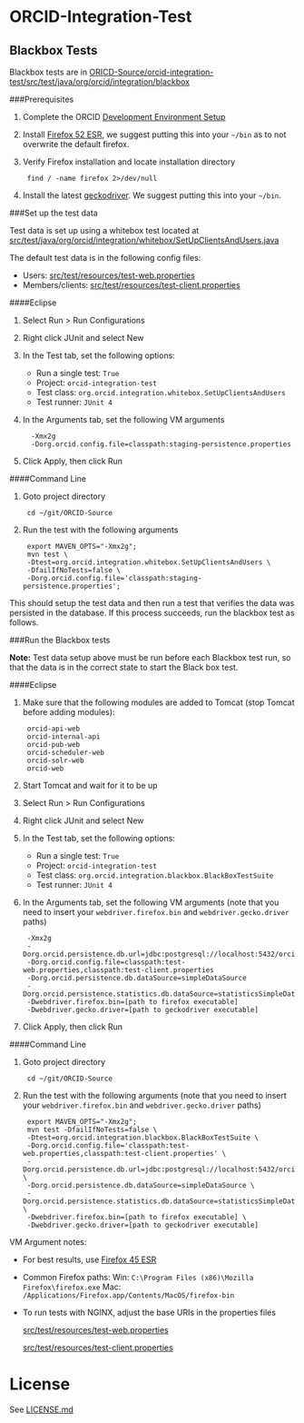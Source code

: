 # ORCID-Integration-Test

## Blackbox Tests

Blackbox tests are in [ORICD-Source/orcid-integration-test/src/test/java/org/orcid/integration/blackbox](https://github.com/ORCID/ORCID-Source/tree/master/orcid-integration-test/src/test/java/org/orcid/integration/blackbox)

###Prerequisites
1. Complete the ORCID [Development Environment Setup](https://github.com/ORCID/ORCID-Source/blob/master/DEVSETUP.md)
2. Install [Firefox 52 ESR](https://www.mozilla.org/en-US/firefox/organizations/all/), we suggest putting this into your `~/bin` as to not overwrite the default firefox. 
3. Verify Firefox installation and locate installation directory

        find / -name firefox 2>/dev/null
    
4. Install the latest [geckodriver](https://github.com/mozilla/geckodriver/releases). We suggest putting this into your `~/bin`.

###Set up the test data

Test data is set up using a whitebox test located at [src/test/java/org/orcid/integration/whitebox/SetUpClientsAndUsers.java](https://github.com/ORCID/ORCID-Source/blob/master/orcid-integration-test/src/test/java/org/orcid/integration/whitebox/SetUpClientsAndUsers.java)

The default test data is in the following config files:

* Users: [src/test/resources/test-web.properties](https://github.com/ORCID/ORCID-Source/blob/master/orcid-integration-test/src/test/resources/test-web.properties)
* Members/clients: [src/test/resources/test-client.properties](https://github.com/ORCID/ORCID-Source/blob/master/orcid-integration-test/src/test/resources/test-client.properties)

####Eclipse

1. Select Run > Run Configurations
2. Right click JUnit and select New
3. In the Test tab, set the following options:
    
    * Run a single test: ```True```
    * Project: ```orcid-integration-test```
    * Test class: ```org.orcid.integration.whitebox.SetUpClientsAndUsers```
    * Test runner: ```JUnit 4```

4. In the Arguments tab, set the following VM arguments

         -Xmx2g
         -Dorg.orcid.config.file=classpath:staging-persistence.properties

5. Click Apply, then click Run

####Command Line

1. Goto project directory

        cd ~/git/ORCID-Source

2. Run the test with the following arguments

        export MAVEN_OPTS="-Xmx2g";
        mvn test \
        -Dtest=org.orcid.integration.whitebox.SetUpClientsAndUsers \
        -DfailIfNoTests=false \
        -Dorg.orcid.config.file='classpath:staging-persistence.properties';

This should setup the test data and then run a test that verifies the data was persisted in the database. If this process succeeds, run the blackbox test as follows.

###Run the Blackbox tests

**Note:** Test data setup above must be run before each Blackbox test run, so that the data is in the correct state to start the Black box test.

####Eclipse

1. Make sure that the following modules are added to Tomcat (stop Tomcat before adding modules):

        orcid-api-web
        orcid-internal-api
        orcid-pub-web
        orcid-scheduler-web
        orcid-solr-web
        orcid-web

2. Start Tomcat and wait for it to be up
3. Select Run > Run Configurations
4. Right click JUnit and select New
5. In the Test tab, set the following options:

    * Run a single test: ```True```
    * Project: ```orcid-integration-test```
    * Test class: ```org.orcid.integration.blackbox.BlackBoxTestSuite```
    * Test runner: ```JUnit 4```

6. In the Arguments tab, set the following VM arguments (note that you need to insert your `webdriver.firefox.bin` and `webdriver.gecko.driver` paths)

        -Xmx2g
        -Dorg.orcid.persistence.db.url=jdbc:postgresql://localhost:5432/orcid
        -Dorg.orcid.config.file=classpath:test-web.properties,classpath:test-client.properties
        -Dorg.orcid.persistence.db.dataSource=simpleDataSource
        -Dorg.orcid.persistence.statistics.db.dataSource=statisticsSimpleDataSource
        -Dwebdriver.firefox.bin=[path to firefox executable]
        -Dwebdriver.gecko.driver=[path to geckodriver executable]

7. Click Apply, then click Run

####Command Line

1. Goto project directory

        cd ~/git/ORCID-Source

2. Run the test with the following arguments (note that you need to insert your `webdriver.firefox.bin` and `webdriver.gecko.driver` paths)

        export MAVEN_OPTS="-Xmx2g";
        mvn test -DfailIfNoTests=false \
        -Dtest=org.orcid.integration.blackbox.BlackBoxTestSuite \
        -Dorg.orcid.config.file='classpath:test-web.properties,classpath:test-client.properties' \
        -Dorg.orcid.persistence.db.url=jdbc:postgresql://localhost:5432/orcid \
        -Dorg.orcid.persistence.db.dataSource=simpleDataSource \
        -Dorg.orcid.persistence.statistics.db.dataSource=statisticsSimpleDataSource \
        -Dwebdriver.firefox.bin=[path to firefox executable] \
        -Dwebdriver.gecko.driver=[path to geckodriver executable]

VM Argument notes:

* For best results, use [Firefox 45 ESR](https://www.mozilla.org/en-US/firefox/organizations/all/)
* Common Firefox paths:
Win: ```C:\Program Files (x86)\Mozilla Firefox\firefox.exe```
Mac: ```/Applications/Firefox.app/Contents/MacOS/firefox-bin```
* To run tests with NGINX, adjust the base URIs in the properties files

    [src/test/resources/test-web.properties](https://github.com/ORCID/ORCID-Source/blob/master/orcid-integration-test/src/test/resources/test-web.properties)

    [src/test/resources/test-client.properties](https://github.com/ORCID/ORCID-Source/blob/master/orcid-integration-test/src/test/resources/test-client.properties)

# License
See [LICENSE.md](https://github.com/ORCID/ORCID-Source/blob/master/LICENSE.md)

